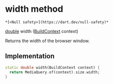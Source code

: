 


# width method




    *[<Null safety>](https://dart.dev/null-safety)*




[double](https://api.flutter.dev/flutter/dart-core/double-class.html) width
([BuildContext](https://api.flutter.dev/flutter/widgets/BuildContext-class.html) context)





<p>Returns the width of the browser window.</p>



## Implementation

```dart
static double width(BuildContext context) {
  return MediaQuery.of(context).size.width;
}
```







